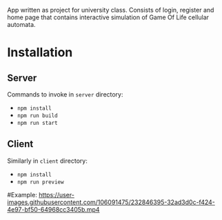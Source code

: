 App written as project for university class. Consists of login, register and home page that contains interactive simulation of Game Of Life cellular automata.
# Installation
## Server
Commands to invoke in `server` directory: 
* `npm install`
* `npm run build`
* `npm run start`
## Client
Similarly in `client` directory:
* `npm install`
* `npm run preview`

#Example:
https://user-images.githubusercontent.com/106091475/232846395-32ad3d0c-f424-4e97-bf50-64968cc3405b.mp4

